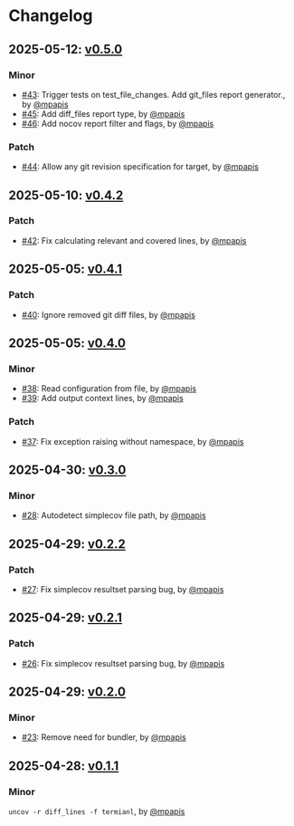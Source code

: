 # Changelog

## 2025-05-12: [v0.5.0](https://github.com/mpapis/uncov/releases/tag/v0.5.0)

### Minor

- [#43](https://github.com/mpapis/uncov/pull/43): Trigger tests on test_file_changes. Add git_files report generator., by [@mpapis](https://github.com/mpapis)
- [#45](https://github.com/mpapis/uncov/pull/45): Add diff_files report type, by [@mpapis](https://github.com/mpapis)
- [#46](https://github.com/mpapis/uncov/pull/46): Add nocov report filter and flags, by [@mpapis](https://github.com/mpapis)

### Patch

- [#44](https://github.com/mpapis/uncov/pull/44): Allow any git revision specification for target, by [@mpapis](https://github.com/mpapis)



## 2025-05-10: [v0.4.2](https://github.com/mpapis/uncov/releases/tag/v0.4.2)

### Patch

- [#42](https://github.com/mpapis/uncov/pull/42): Fix calculating relevant and covered lines, by [@mpapis](https://github.com/mpapis)



## 2025-05-05: [v0.4.1](https://github.com/mpapis/uncov/releases/tag/v0.4.1)

### Patch

- [#40](https://github.com/mpapis/uncov/pull/40): Ignore removed git diff files, by [@mpapis](https://github.com/mpapis)



## 2025-05-05: [v0.4.0](https://github.com/mpapis/uncov/releases/tag/v0.4.0)

### Minor

- [#38](https://github.com/mpapis/uncov/pull/38): Read configuration from file, by [@mpapis](https://github.com/mpapis)
- [#39](https://github.com/mpapis/uncov/pull/39): Add output context lines, by [@mpapis](https://github.com/mpapis)

### Patch

- [#37](https://github.com/mpapis/uncov/pull/37): Fix exception raising without namespace, by [@mpapis](https://github.com/mpapis)



## 2025-04-30: [v0.3.0](https://github.com/mpapis/uncov/releases/tag/v0.3.0)

### Minor

- [#28](https://github.com/mpapis/uncov/pull/28): Autodetect simplecov file path, by [@mpapis](https://github.com/mpapis)



## 2025-04-29: [v0.2.2](https://github.com/mpapis/uncov/releases/tag/v0.2.2)

### Patch

- [#27](https://github.com/mpapis/uncov/pull/27): Fix simplecov resultset parsing bug, by [@mpapis](https://github.com/mpapis)


## 2025-04-29: [v0.2.1](https://github.com/mpapis/uncov/releases/tag/v0.2.1)

### Patch

- [#26](https://github.com/mpapis/uncov/pull/26): Fix simplecov resultset parsing bug, by [@mpapis](https://github.com/mpapis)


## 2025-04-29: [v0.2.0](https://github.com/mpapis/uncov/releases/tag/v0.2.0)

### Minor

- [#23](https://github.com/mpapis/uncov/pull/23): Remove need for bundler, by [@mpapis](https://github.com/mpapis)


## 2025-04-28: [v0.1.1](https://github.com/mpapis/uncov/releases/tag/v0.1.1)

### Minor

`uncov -r diff_lines -f termianl`, by [@mpapis](https://github.com/mpapis)
